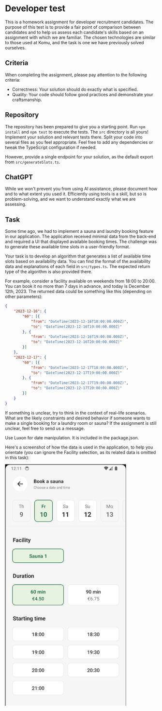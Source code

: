 # Developer test
This is a homework assignment for developer recruitment candidates. The purpose of this test is to provide a fair point of comparison between candidates and to help us assess each candidate's skills based on an assignment with which we are familiar. The chosen technologies are similar to those used at Komu, and the task is one we have previously solved ourselves.

## Criteria
When completing the assignment, please pay attention to the following criteria:
* Correctness: Your solution should do exactly what is specified.
* Quality: Your code should follow good practices and demonstrate your craftsmanship.

## Repository
The repository has been prepared to give you a starting point. Run `npm install` and `npm test` to execute the tests. The `src` directory is all yours! Implement your solution and relevant tests there. Split your code into several files as you feel appropriate. Feel free to add any dependencies or tweak the TypeScript configuration if needed.

However, provide a single endpoint for your solution, as the default export from `src/generateSlots.ts`.

## ChatGPT
While we won't prevent you from using AI assistance, please document how and to what extent you used it. Efficiently using tools is a skill, but so is problem-solving, and we want to understand exactly what we are assessing.

## Task
Some time ago, we had to implement a sauna and laundry booking feature in our application. The application received minimal data from the back-end and required a UI that displayed available booking times. The challenge was to generate these available time slots in a user-friendly format.

Your task is to develop an algorithm that generates a list of available time slots based on availability data. You can find the format of the availability data and explanations of each field in `src/types.ts`. The expected return type of the algorithm is also provided there.

For example, consider a facility available on weekends from 18:00 to 20:00. You can book it no more than 7 days in advance, and today is December 12th, 2023. The returned data could be something like this (depending on other parameters):

```JSON
{
    "2023-12-16": {
        "60": [{
            "from": "DateTime(2023-12-16T18:00:00.000Z)",
            "to": "DateTime(2023-12-16T19:00:00.000Z)"
        }, {
            "from": "DateTime(2023-12-16T19:00:00.000Z)",
            "to": "DateTime(2023-12-16T20:00:00.000Z)"
        }]
    },
    "2023-12-17": {
        "60": [{
            "from": "DateTime(2023-12-17T18:00:00.000Z)",
            "to": "DateTime(2023-12-17T19:00:00.000Z)"
        }, {
            "from": "DateTime(2023-12-17T19:00:00.000Z)",
            "to": "DateTime(2023-12-17T20:00:00.000Z)"
        }]
    }
}
```

If something is unclear, try to think in the context of real-life scenarios. What are the likely constraints and desired behavior if someone wants to make a single booking for a laundry room or sauna? If the assignment is still unclear, feel free to send us a message.

Use Luxon for date manipulation. It is included in the package.json.

Here's a screenshot of how the data is used in the application, to help you orientate (you can ignore the Facility selection, as its related data is omitted in this task):

<img width=400 src="./docs/bookingScreenshot.png" />